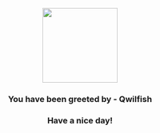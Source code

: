 <p align="center">
            <img src="https://raw.githubusercontent.com/PokeAPI/sprites/master/sprites/pokemon/211.png" width="150" height="150">
          </p>
          <h3 align="center">You have been greeted by - <b>Qwilfish</b></h3>
          <h3 align="center">Have a nice day!</h3>
        